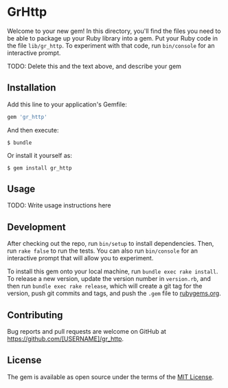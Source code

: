 # GrHttp

Welcome to your new gem! In this directory, you'll find the files you need to be able to package up your Ruby library into a gem. Put your Ruby code in the file `lib/gr_http`. To experiment with that code, run `bin/console` for an interactive prompt.

TODO: Delete this and the text above, and describe your gem

## Installation

Add this line to your application's Gemfile:

```ruby
gem 'gr_http'
```

And then execute:

    $ bundle

Or install it yourself as:

    $ gem install gr_http

## Usage

TODO: Write usage instructions here

## Development

After checking out the repo, run `bin/setup` to install dependencies. Then, run `rake false` to run the tests. You can also run `bin/console` for an interactive prompt that will allow you to experiment.

To install this gem onto your local machine, run `bundle exec rake install`. To release a new version, update the version number in `version.rb`, and then run `bundle exec rake release`, which will create a git tag for the version, push git commits and tags, and push the `.gem` file to [rubygems.org](https://rubygems.org).

## Contributing

Bug reports and pull requests are welcome on GitHub at https://github.com/[USERNAME]/gr_http.


## License

The gem is available as open source under the terms of the [MIT License](http://opensource.org/licenses/MIT).

